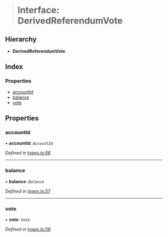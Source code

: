 > # Interface: DerivedReferendumVote

## Hierarchy

* **DerivedReferendumVote**

## Index

### Properties

* [accountId](_types_.derivedreferendumvote.md#accountid)
* [balance](_types_.derivedreferendumvote.md#balance)
* [vote](_types_.derivedreferendumvote.md#vote)

## Properties

###  accountId

• **accountId**: *`AccountId`*

*Defined in [types.ts:56](https://github.com/polkadot-js/api/blob/e1cf002/packages/api-derive/src/types.ts#L56)*

___

###  balance

• **balance**: *`Balance`*

*Defined in [types.ts:57](https://github.com/polkadot-js/api/blob/e1cf002/packages/api-derive/src/types.ts#L57)*

___

###  vote

• **vote**: *`Vote`*

*Defined in [types.ts:58](https://github.com/polkadot-js/api/blob/e1cf002/packages/api-derive/src/types.ts#L58)*